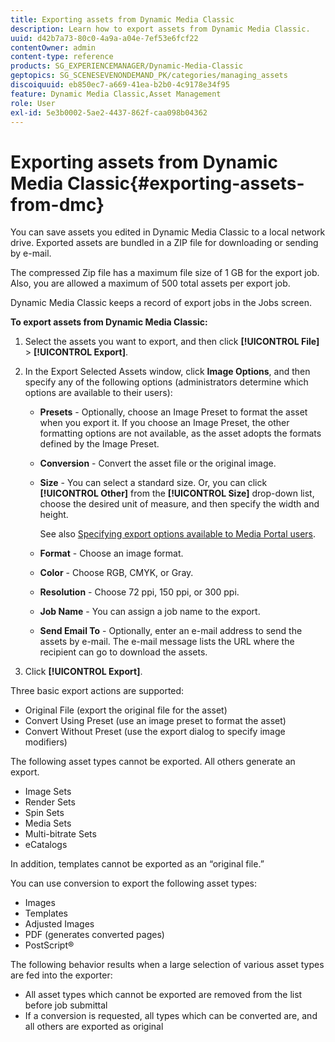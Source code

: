 ```yaml
---
title: Exporting assets from Dynamic Media Classic
description: Learn how to export assets from Dynamic Media Classic.
uuid: d42b7a73-80c0-4a9a-a04e-7ef53e6fcf22
contentOwner: admin
content-type: reference
products: SG_EXPERIENCEMANAGER/Dynamic-Media-Classic
geptopics: SG_SCENESEVENONDEMAND_PK/categories/managing_assets
discoiquuid: eb850ec7-a669-41ea-b2b0-4c9178e34f95
feature: Dynamic Media Classic,Asset Management
role: User
exl-id: 5e3b0002-5ae2-4437-862f-caa098b04362
---
```

# Exporting assets from Dynamic Media Classic{#exporting-assets-from-dmc}

You can save assets you edited in Dynamic Media Classic to a local network drive. Exported assets are bundled in a ZIP file for downloading or sending by e-mail.

The compressed Zip file has a maximum file size of 1 GB for the export job. Also, you are allowed a maximum of 500 total assets per export job.

Dynamic Media Classic keeps a record of export jobs in the Jobs screen.

**To export assets from Dynamic Media Classic:**

1. Select the assets you want to export, and then click **[!UICONTROL File]** > **[!UICONTROL Export]**. 
1. In the Export Selected Assets window, click **Image Options**, and then specify any of the following options (administrators determine which options are available to their users):

   * **Presets** - Optionally, choose an Image Preset to format the asset when you export it. If you choose an Image Preset, the other formatting options are not available, as the asset adopts the formats defined by the Image Preset.

   * **Conversion** - Convert the asset file or the original image.

   * **Size** - You can select a standard size. Or, you can click **[!UICONTROL Other]** from the **[!UICONTROL Size]** drop-down list, choose the desired unit of measure, and then specify the width and height.

        See also [Specifying export options available to Media Portal users](specifying-export-options-available-media.md#specifying_export_options_available_to_media_portal_users).

   * **Format** - Choose an image format.

   * **Color** - Choose RGB, CMYK, or Gray.

   * **Resolution** - Choose 72 ppi, 150 ppi, or 300 ppi.

   * **Job Name** - You can assign a job name to the export.

   * **Send Email To** - Optionally, enter an e-mail address to send the assets by e-mail. The e-mail message lists the URL where the recipient can go to download the assets.

1. Click **[!UICONTROL Export]**.

Three basic export actions are supported:

* Original File (export the original file for the asset)
* Convert Using Preset (use an image preset to format the asset)
* Convert Without Preset (use the export dialog to specify image modifiers)

The following asset types cannot be exported. All others generate an export.

* Image Sets
* Render Sets
* Spin Sets
* Media Sets
* Multi-bitrate Sets
* eCatalogs

In addition, templates cannot be exported as an “original file.”

You can use conversion to export the following asset types:

* Images
* Templates
* Adjusted Images
* PDF (generates converted pages)
* PostScript®

The following behavior results when a large selection of various asset types are fed into the exporter:

* All asset types which cannot be exported are removed from the list before job submittal 
* If a conversion is requested, all types which can be converted are, and all others are exported as original
